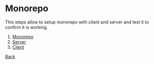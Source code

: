 # Monorepo

This steps allow to setup monorepo with client and server and test it to confirm it is working.

1. [Monorepo](monorepo.md)
2. [Server](server.md)
3. [Client](client.md)

[Back](../index.md)
